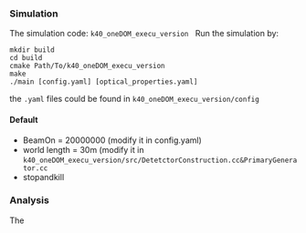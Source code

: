 ### Simulation 
The simulation code: `k40_oneDOM_execu_version`  
Run the simulation by: 
```shell 
mkdir build 
cd build 
cmake Path/To/k40_oneDOM_execu_version 
make             
./main [config.yaml] [optical_properties.yaml] 
```
the `.yaml` files could be found in `k40_oneDOM_execu_version/config`

#### Default 
- BeamOn = 20000000 (modify it in config.yaml) 
- world length = 30m (modify it in `k40_oneDOM_execu_version/src/DetetctorConstruction.cc&PrimaryGenerator.cc`
- stopandkill 

### Analysis 
The
